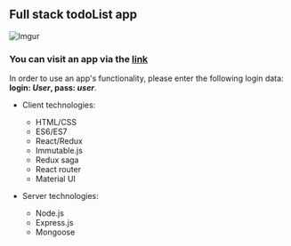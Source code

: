 ## Full stack todoList app
![Imgur](https://i.imgur.com/2txu3Yb.png)

### You can visit an app via the [link](https://www.google.com)
In order to use an app's functionality, please enter the following login data: **login: _User_, pass: _user_**.

+ Client technologies:
  + HTML/CSS
  + ES6/ES7
  + React/Redux
  + Immutable.js
  + Redux saga
  + React router
  + Material UI
  
+ Server technologies:
  + Node.js
  + Express.js
  + Mongoose
